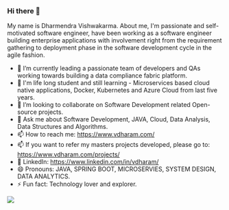 ### Hi there 👋

<!--
**dharm18/dharm18** is a ✨ _special_ ✨ repository because its `README.md` (this file) appears on your GitHub profile.

Here are some ideas to get you started:

- 🔭 I’m currently working on ...
- 🌱 I’m currently learning ...
- 👯 I’m looking to collaborate on ...
- 🤔 I’m looking for help with ...
- 💬 Ask me about ...
- 📫 How to reach me: ...
- 😄 Pronouns: ...
- ⚡ Fun fact: ...
-->

My name is Dharmendra Vishwakarma. About me, I'm passionate and self-motivated software engineer, have been working as a software engineer building enterprise applications with involvement right from the requirement gathering to deployment phase in the software development cycle in the agile fashion.

- 🔭 I’m currently leading a passionate team of developers and QAs working towards building a data compliance fabric platform.
- 🌱 I'm life long student and still learning  - Microservices based cloud native applications, Docker, Kubernetes and Azure Cloud from last five years. 
- 👯 I’m looking to collaborate on Software Development related Open-source projects.
- 💬 Ask me about Software Development, JAVA, Cloud, Data Analysis, Data Structures and Algorithms.
- 📫 How to reach me: https://www.vdharam.com/
- 📫 If you want to refer my masters projects developed, please go to: https://www.vdharam.com/projects/
- 💼 LinkedIn: https://www.linkedin.com/in/vdharam/
- 😄 Pronouns: JAVA, SPRING BOOT, MICROSERVIES, SYSTEM DESIGN, DATA ANALYTICS.
- ⚡ Fun fact: Technology lover and explorer.

<a href="https://github.com/dharm18/dharm18">
  <img align="left" src="https://github-readme-stats-ruby-one.vercel.app/api?username=dharm18&theme=radical&count_private=true&show_icons=true"/>
</a>
